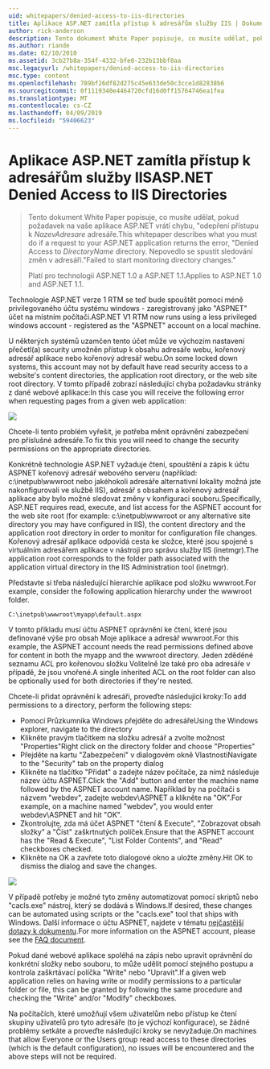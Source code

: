 ```yaml
---
uid: whitepapers/denied-access-to-iis-directories
title: Aplikace ASP.NET zamítla přístup k adresářům služby IIS | Dokumentace Microsoftu
author: rick-anderson
description: Tento dokument White Paper popisuje, co musíte udělat, pokud požadavek na vaše aplikace ASP.NET vrátí chyba "přístup byl odepřen do DirectoryName. Nepovedlo se s...
ms.author: riande
ms.date: 02/10/2010
ms.assetid: 3cb27b8a-354f-4332-bfe0-232b13bbf8aa
msc.legacyurl: /whitepapers/denied-access-to-iis-directories
msc.type: content
ms.openlocfilehash: 789bf26df82d275c45e633de50c3cce1d82838b6
ms.sourcegitcommit: 0f1119340e4464720cfd16d0ff15764746ea1fea
ms.translationtype: MT
ms.contentlocale: cs-CZ
ms.lasthandoff: 04/09/2019
ms.locfileid: "59406623"
---
```

# <a name="aspnet-denied-access-to-iis-directories"></a><span data-ttu-id="d2315-104">Aplikace ASP.NET zamítla přístup k adresářům služby IIS</span><span class="sxs-lookup"><span data-stu-id="d2315-104">ASP.NET Denied Access to IIS Directories</span></span>

> <span data-ttu-id="d2315-105">Tento dokument White Paper popisuje, co musíte udělat, pokud požadavek na vaše aplikace ASP.NET vrátí chybu, "odepření přístupu k *NazevAdresare* adresáře.</span><span class="sxs-lookup"><span data-stu-id="d2315-105">This whitepaper describes what you must do if a request to your ASP.NET application returns the error, "Denied Access to *DirectoryName* directory.</span></span> <span data-ttu-id="d2315-106">Nepovedlo se spustit sledování změn v adresáři."</span><span class="sxs-lookup"><span data-stu-id="d2315-106">Failed to start monitoring directory changes."</span></span>
> 
> <span data-ttu-id="d2315-107">Platí pro technologii ASP.NET 1.0 a ASP.NET 1.1.</span><span class="sxs-lookup"><span data-stu-id="d2315-107">Applies to ASP.NET 1.0 and ASP.NET 1.1.</span></span>


<span data-ttu-id="d2315-108">Technologie ASP.NET verze 1 RTM se teď bude spouštět pomocí méně privilegovaného účtu systému windows - zaregistrovaný jako "ASPNET" účet na místním počítači.</span><span class="sxs-lookup"><span data-stu-id="d2315-108">ASP.NET V1 RTM now runs using a less privileged windows account - registered as the "ASPNET" account on a local machine.</span></span>

<span data-ttu-id="d2315-109">U některých systémů uzamčen tento účet může ve výchozím nastavení přečetl(a) security umožněn přístup k obsahu adresáře webu, kořenový adresář aplikace nebo kořenový adresář webu.</span><span class="sxs-lookup"><span data-stu-id="d2315-109">On some locked down systems, this account may not by default have read security access to a website's content directories, the application root directory, or the web site root directory.</span></span> <span data-ttu-id="d2315-110">V tomto případě zobrazí následující chyba požadavku stránky z dané webové aplikace:</span><span class="sxs-lookup"><span data-stu-id="d2315-110">In this case you will receive the following error when requesting pages from a given web application:</span></span>

![](denied-access-to-iis-directories/_static/image1.jpg)

<span data-ttu-id="d2315-111">Chcete-li tento problém vyřešit, je potřeba měnit oprávnění zabezpečení pro příslušné adresáře.</span><span class="sxs-lookup"><span data-stu-id="d2315-111">To fix this you will need to change the security permissions on the appropriate directories.</span></span>

<span data-ttu-id="d2315-112">Konkrétně technologie ASP.NET vyžaduje čtení, spouštění a zápis k účtu ASPNET kořenový adresář webového serveru (například: c:\inetpub\wwwroot nebo jakéhokoli adresáře alternativní lokality možná jste nakonfigurovali ve službě IIS), adresář s obsahem a kořenový adresář aplikace aby bylo možné sledovat změny v konfiguraci souboru.</span><span class="sxs-lookup"><span data-stu-id="d2315-112">Specifically, ASP.NET requires read, execute, and list access for the ASPNET account for the web site root (for example: c:\inetpub\wwwroot or any alternative site directory you may have configured in IIS), the content directory and the application root directory in order to monitor for configuration file changes.</span></span> <span data-ttu-id="d2315-113">Kořenový adresář aplikace odpovídá cesta ke složce, které jsou spojené s virtuálním adresářem aplikace v nástroji pro správu služby IIS (inetmgr).</span><span class="sxs-lookup"><span data-stu-id="d2315-113">The application root corresponds to the folder path associated with the application virtual directory in the IIS Administration tool (inetmgr).</span></span>

<span data-ttu-id="d2315-114">Představte si třeba následující hierarchie aplikace pod složku wwwroot.</span><span class="sxs-lookup"><span data-stu-id="d2315-114">For example, consider the following application hierarchy under the wwwroot folder.</span></span>

`C:\inetpub\wwwroot\myapp\default.aspx`

<span data-ttu-id="d2315-115">V tomto příkladu musí účtu ASPNET oprávnění ke čtení, které jsou definované výše pro obsah Moje aplikace a adresář wwwroot.</span><span class="sxs-lookup"><span data-stu-id="d2315-115">For this example, the ASPNET account needs the read permissions defined above for content in both the myapp and the wwwroot directory.</span></span> <span data-ttu-id="d2315-116">Jeden zděděné seznamu ACL pro kořenovou složku Volitelně lze také pro oba adresáře v případě, že jsou vnořené.</span><span class="sxs-lookup"><span data-stu-id="d2315-116">A single inherited ACL on the root folder can also be optionally used for both directories if they're nested.</span></span>

<span data-ttu-id="d2315-117">Chcete-li přidat oprávnění k adresáři, proveďte následující kroky:</span><span class="sxs-lookup"><span data-stu-id="d2315-117">To add permissions to a directory, perform the following steps:</span></span>

- <span data-ttu-id="d2315-118">Pomocí Průzkumníka Windows přejděte do adresáře</span><span class="sxs-lookup"><span data-stu-id="d2315-118">Using the Windows explorer, navigate to the directory</span></span>
- <span data-ttu-id="d2315-119">Klikněte pravým tlačítkem na složku adresář a zvolte možnost "Properties"</span><span class="sxs-lookup"><span data-stu-id="d2315-119">Right click on the directory folder and choose "Properties"</span></span>
- <span data-ttu-id="d2315-120">Přejděte na kartu "Zabezpečení" v dialogovém okně Vlastnosti</span><span class="sxs-lookup"><span data-stu-id="d2315-120">Navigate to the "Security" tab on the property dialog</span></span>
- <span data-ttu-id="d2315-121">Klikněte na tlačítko "Přidat" a zadejte název počítače, za nímž následuje název účtu ASPNET.</span><span class="sxs-lookup"><span data-stu-id="d2315-121">Click the "Add" button and enter the machine name followed by the ASPNET account name.</span></span> <span data-ttu-id="d2315-122">Například by na počítači s názvem "webdev", zadejte webdev\ASPNET a klikněte na "OK".</span><span class="sxs-lookup"><span data-stu-id="d2315-122">For example, on a machine named "webdev", you would enter webdev\ASPNET and hit "OK".</span></span>
- <span data-ttu-id="d2315-123">Zkontrolujte, zda má účet ASPNET "čtení &amp; Execute", "Zobrazovat obsah složky" a "Číst" zaškrtnutých políček.</span><span class="sxs-lookup"><span data-stu-id="d2315-123">Ensure that the ASPNET account has the "Read &amp; Execute", "List Folder Contents", and "Read" checkboxes checked.</span></span>
- <span data-ttu-id="d2315-124">Klikněte na OK a zavřete toto dialogové okno a uložte změny.</span><span class="sxs-lookup"><span data-stu-id="d2315-124">Hit OK to dismiss the dialog and save the changes.</span></span>

![](denied-access-to-iis-directories/_static/image2.jpg)

<span data-ttu-id="d2315-125">V případě potřeby je možné tyto změny automatizovat pomocí skriptů nebo "cacls.exe" nástroj, který se dodává s Windows.</span><span class="sxs-lookup"><span data-stu-id="d2315-125">If desired, these changes can be automated using scripts or the "cacls.exe" tool that ships with Windows.</span></span> <span data-ttu-id="d2315-126">Další informace o účtu ASPNET, najdete v tématu [nejčastější dotazy k dokumentu](https://go.microsoft.com/fwlink/?LinkId=5828).</span><span class="sxs-lookup"><span data-stu-id="d2315-126">For more information on the ASPNET account, please see the [FAQ document](https://go.microsoft.com/fwlink/?LinkId=5828).</span></span>

<span data-ttu-id="d2315-127">Pokud dané webové aplikace spoléhá na zápis nebo upravit oprávnění do konkrétní složky nebo souboru, to může udělit pomocí stejného postupu a kontrola zaškrtávací políčka "Write" nebo "Upravit".</span><span class="sxs-lookup"><span data-stu-id="d2315-127">If a given web application relies on having write or modify permissions to a particular folder or file, this can be granted by following the same procedure and checking the "Write" and/or "Modify" checkboxes.</span></span>

<span data-ttu-id="d2315-128">Na počítačích, které umožňují všem uživatelům nebo přístup ke čtení skupiny uživatelů pro tyto adresáře (to je výchozí konfigurace), se žádné problémy setkáte a proveďte následující kroky se nevyžaduje.</span><span class="sxs-lookup"><span data-stu-id="d2315-128">On machines that allow Everyone or the Users group read access to these directories (which is the default configuration), no issues will be encountered and the above steps will not be required.</span></span>
